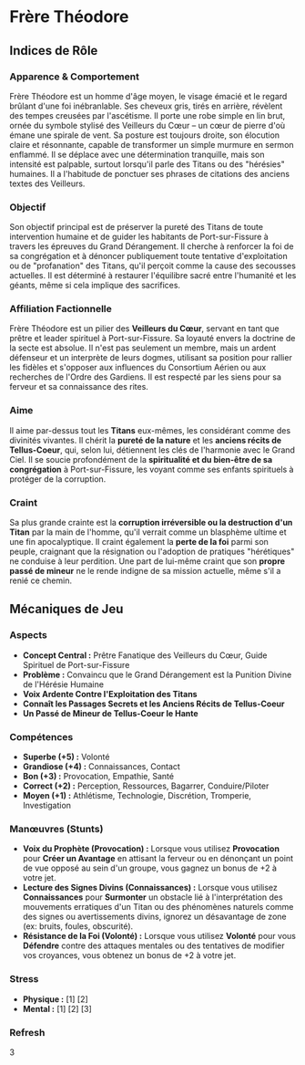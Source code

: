 # Frère Théodore

## Indices de Rôle

### Apparence & Comportement
Frère Théodore est un homme d'âge moyen, le visage émacié et le regard brûlant d'une foi inébranlable. Ses cheveux gris, tirés en arrière, révèlent des tempes creusées par l'ascétisme. Il porte une robe simple en lin brut, ornée du symbole stylisé des Veilleurs du Cœur – un cœur de pierre d'où émane une spirale de vent. Sa posture est toujours droite, son élocution claire et résonnante, capable de transformer un simple murmure en sermon enflammé. Il se déplace avec une détermination tranquille, mais son intensité est palpable, surtout lorsqu'il parle des Titans ou des "hérésies" humaines. Il a l'habitude de ponctuer ses phrases de citations des anciens textes des Veilleurs.

### Objectif
Son objectif principal est de préserver la pureté des Titans de toute intervention humaine et de guider les habitants de Port-sur-Fissure à travers les épreuves du Grand Dérangement. Il cherche à renforcer la foi de sa congrégation et à dénoncer publiquement toute tentative d'exploitation ou de "profanation" des Titans, qu'il perçoit comme la cause des secousses actuelles. Il est déterminé à restaurer l'équilibre sacré entre l'humanité et les géants, même si cela implique des sacrifices.

### Affiliation Factionnelle
Frère Théodore est un pilier des **Veilleurs du Cœur**, servant en tant que prêtre et leader spirituel à Port-sur-Fissure. Sa loyauté envers la doctrine de la secte est absolue. Il n'est pas seulement un membre, mais un ardent défenseur et un interprète de leurs dogmes, utilisant sa position pour rallier les fidèles et s'opposer aux influences du Consortium Aérien ou aux recherches de l'Ordre des Gardiens. Il est respecté par les siens pour sa ferveur et sa connaissance des rites.

### Aime
Il aime par-dessus tout les **Titans** eux-mêmes, les considérant comme des divinités vivantes. Il chérit la **pureté de la nature** et les **anciens récits de Tellus-Coeur**, qui, selon lui, détiennent les clés de l'harmonie avec le Grand Ciel. Il se soucie profondément de la **spiritualité et du bien-être de sa congrégation** à Port-sur-Fissure, les voyant comme ses enfants spirituels à protéger de la corruption.

### Craint
Sa plus grande crainte est la **corruption irréversible ou la destruction d'un Titan** par la main de l'homme, qu'il verrait comme un blasphème ultime et une fin apocalyptique. Il craint également la **perte de la foi** parmi son peuple, craignant que la résignation ou l'adoption de pratiques "hérétiques" ne conduise à leur perdition. Une part de lui-même craint que son **propre passé de mineur** ne le rende indigne de sa mission actuelle, même s'il a renié ce chemin.

## Mécaniques de Jeu

### Aspects

*   **Concept Central :** Prêtre Fanatique des Veilleurs du Cœur, Guide Spirituel de Port-sur-Fissure
*   **Problème :** Convaincu que le Grand Dérangement est la Punition Divine de l'Hérésie Humaine
*   **Voix Ardente Contre l'Exploitation des Titans**
*   **Connaît les Passages Secrets et les Anciens Récits de Tellus-Coeur**
*   **Un Passé de Mineur de Tellus-Coeur le Hante**

### Compétences

*   **Superbe (+5) :** Volonté
*   **Grandiose (+4) :** Connaissances, Contact
*   **Bon (+3) :** Provocation, Empathie, Santé
*   **Correct (+2) :** Perception, Ressources, Bagarrer, Conduire/Piloter
*   **Moyen (+1) :** Athlétisme, Technologie, Discrétion, Tromperie, Investigation

### Manœuvres (Stunts)

*   **Voix du Prophète (Provocation) :** Lorsque vous utilisez **Provocation** pour **Créer un Avantage** en attisant la ferveur ou en dénonçant un point de vue opposé au sein d'un groupe, vous gagnez un bonus de +2 à votre jet.
*   **Lecture des Signes Divins (Connaissances) :** Lorsque vous utilisez **Connaissances** pour **Surmonter** un obstacle lié à l'interprétation des mouvements erratiques d'un Titan ou des phénomènes naturels comme des signes ou avertissements divins, ignorez un désavantage de zone (ex: bruits, foules, obscurité).
*   **Résistance de la Foi (Volonté) :** Lorsque vous utilisez **Volonté** pour vous **Défendre** contre des attaques mentales ou des tentatives de modifier vos croyances, vous obtenez un bonus de +2 à votre jet.

### Stress

*   **Physique :** [1] [2]
*   **Mental :** [1] [2] [3]

### Refresh
3